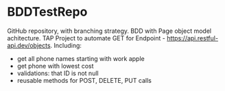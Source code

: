# BDDTestRepo
GitHub repository, with branching strategy. BDD with Page object model achitecture. TAP Project to automate GET for Endpoint - https://api.restful-api.dev/objects.
Including: 
- get all phone names starting with work apple
- get phone with lowest cost
- validations: that ID is not null
- reusable methods for POST, DELETE, PUT calls 

